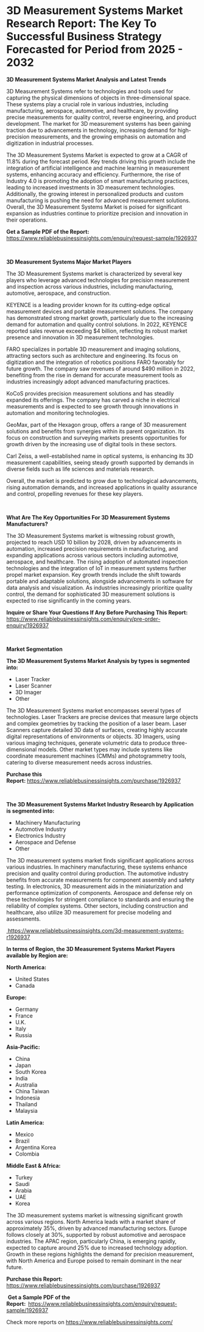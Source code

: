 <p><h1>3D Measurement Systems Market Research Report: The Key To Successful Business Strategy Forecasted for Period from 2025 - 2032</h1></p><p><strong>3D Measurement Systems Market Analysis and Latest Trends</strong></p>
<p><p>3D Measurement Systems refer to technologies and tools used for capturing the physical dimensions of objects in three-dimensional space. These systems play a crucial role in various industries, including manufacturing, aerospace, automotive, and healthcare, by providing precise measurements for quality control, reverse engineering, and product development. The market for 3D measurement systems has been gaining traction due to advancements in technology, increasing demand for high-precision measurements, and the growing emphasis on automation and digitization in industrial processes.</p><p>The 3D Measurement Systems Market is expected to grow at a CAGR of 11.8% during the forecast period. Key trends driving this growth include the integration of artificial intelligence and machine learning in measurement systems, enhancing accuracy and efficiency. Furthermore, the rise of Industry 4.0 is promoting the adoption of smart manufacturing practices, leading to increased investments in 3D measurement technologies. Additionally, the growing interest in personalized products and custom manufacturing is pushing the need for advanced measurement solutions. Overall, the 3D Measurement Systems Market is poised for significant expansion as industries continue to prioritize precision and innovation in their operations.</p></p>
<p><strong>Get a Sample PDF of the Report:&nbsp;</strong> <a href="https://www.reliablebusinessinsights.com/enquiry/request-sample/1926937?utm_campaign=3057&utm_medium=2&utm_source=Github&utm_content=ia&utm_term=28032025&utm_id=3d-measurement-systems">https://www.reliablebusinessinsights.com/enquiry/request-sample/1926937</a></p>
<p>&nbsp;</p>
<p><strong>3D Measurement Systems Major Market Players</strong></p>
<p><p>The 3D Measurement Systems market is characterized by several key players who leverage advanced technologies for precision measurement and inspection across various industries, including manufacturing, automotive, aerospace, and construction.</p><p>KEYENCE is a leading provider known for its cutting-edge optical measurement devices and portable measurement solutions. The company has demonstrated strong market growth, particularly due to the increasing demand for automation and quality control solutions. In 2022, KEYENCE reported sales revenue exceeding $4 billion, reflecting its robust market presence and innovation in 3D measurement technologies.</p><p>FARO specializes in portable 3D measurement and imaging solutions, attracting sectors such as architecture and engineering. Its focus on digitization and the integration of robotics positions FARO favorably for future growth. The company saw revenues of around $490 million in 2022, benefiting from the rise in demand for accurate measurement tools as industries increasingly adopt advanced manufacturing practices.</p><p>KoCoS provides precision measurement solutions and has steadily expanded its offerings. The company has carved a niche in electrical measurements and is expected to see growth through innovations in automation and monitoring technologies.</p><p>GeoMax, part of the Hexagon group, offers a range of 3D measurement solutions and benefits from synergies within its parent organization. Its focus on construction and surveying markets presents opportunities for growth driven by the increasing use of digital tools in these sectors.</p><p>Carl Zeiss, a well-established name in optical systems, is enhancing its 3D measurement capabilities, seeing steady growth supported by demands in diverse fields such as life sciences and materials research.</p><p>Overall, the market is predicted to grow due to technological advancements, rising automation demands, and increased applications in quality assurance and control, propelling revenues for these key players.</p></p>
<p>&nbsp;</p>
<p><strong>What Are The Key Opportunities For 3D Measurement Systems Manufacturers?</strong></p>
<p><p>The 3D Measurement Systems market is witnessing robust growth, projected to reach USD 10 billion by 2028, driven by advancements in automation, increased precision requirements in manufacturing, and expanding applications across various sectors including automotive, aerospace, and healthcare. The rising adoption of automated inspection technologies and the integration of IoT in measurement systems further propel market expansion. Key growth trends include the shift towards portable and adaptable solutions, alongside advancements in software for data analysis and visualization. As industries increasingly prioritize quality control, the demand for sophisticated 3D measurement solutions is expected to rise significantly in the coming years.</p></p>
<p><strong>Inquire or Share Your Questions If Any Before Purchasing This Report:</strong> <a href="https://www.reliablebusinessinsights.com/enquiry/pre-order-enquiry/1926937?utm_campaign=3057&utm_medium=2&utm_source=Github&utm_content=ia&utm_term=28032025&utm_id=3d-measurement-systems">https://www.reliablebusinessinsights.com/enquiry/pre-order-enquiry/1926937</a></p>
<p>&nbsp;</p>
<p><strong>Market Segmentation</strong></p>
<p><strong>The 3D Measurement Systems Market Analysis by types is segmented into:</strong></p>
<p><ul><li>Laser Tracker</li><li>Laser Scanner</li><li>3D Imager</li><li>Other</li></ul></p>
<p><p>The 3D Measurement Systems market encompasses several types of technologies. Laser Trackers are precise devices that measure large objects and complex geometries by tracking the position of a laser beam. Laser Scanners capture detailed 3D data of surfaces, creating highly accurate digital representations of environments or objects. 3D Imagers, using various imaging techniques, generate volumetric data to produce three-dimensional models. Other market types may include systems like coordinate measurement machines (CMMs) and photogrammetry tools, catering to diverse measurement needs across industries.</p></p>
<p><strong>Purchase this Report:&nbsp;</strong><a href="https://www.reliablebusinessinsights.com/purchase/1926937?utm_campaign=3057&utm_medium=2&utm_source=Github&utm_content=ia&utm_term=28032025&utm_id=3d-measurement-systems">https://www.reliablebusinessinsights.com/purchase/1926937</a></p>
<p>&nbsp;</p>
<p><strong>The 3D Measurement Systems Market Industry Research by Application is segmented into:</strong></p>
<p><ul><li>Machinery Manufacturing</li><li>Automotive Industry</li><li>Electronics Industry</li><li>Aerospace and Defense</li><li>Other</li></ul></p>
<p><p>The 3D measurement systems market finds significant applications across various industries. In machinery manufacturing, these systems enhance precision and quality control during production. The automotive industry benefits from accurate measurements for component assembly and safety testing. In electronics, 3D measurement aids in the miniaturization and performance optimization of components. Aerospace and defense rely on these technologies for stringent compliance to standards and ensuring the reliability of complex systems. Other sectors, including construction and healthcare, also utilize 3D measurement for precise modeling and assessments.</p></p>
<p><a href="https://www.reliablebusinessinsights.com/3d-measurement-systems-r1926937?utm_campaign=3057&utm_medium=2&utm_source=Github&utm_content=ia&utm_term=28032025&utm_id=3d-measurement-systems">&nbsp;https://www.reliablebusinessinsights.com/3d-measurement-systems-r1926937</a></p>
<p><strong>In terms of Region, the 3D Measurement Systems Market Players available by Region are:</strong></p>
<p>
    <p> <strong> North America: </strong>
        <ul>
            <li>United States</li>
            <li>Canada</li>
        </ul>
        </p> 
    <p> <strong> Europe: </strong>
        <ul>
            <li>Germany</li>
            <li>France</li>
            <li>U.K.</li>
            <li>Italy</li>
            <li>Russia</li>
        </ul>
        </p> 
    <p> <strong> Asia-Pacific: </strong>
        <ul>
            <li>China</li>
            <li>Japan</li>
            <li>South Korea</li>
            <li>India</li>
            <li>Australia</li>
            <li>China Taiwan</li>
            <li>Indonesia</li>
            <li>Thailand</li>
            <li>Malaysia</li>
        </ul>
        </p> 
    <p> <strong> Latin America: </strong>
        <ul>
            <li>Mexico</li>
            <li>Brazil</li>
            <li>Argentina Korea</li>
            <li>Colombia</li>
        </ul>
        </p> 
    <p> <strong> Middle East & Africa: </strong>
        <ul>
            <li>Turkey</li>
            <li>Saudi</li>
            <li>Arabia</li>
            <li>UAE</li>
            <li>Korea</li>
        </ul>
    </p>
    </p>
<p><p>The 3D measurement systems market is witnessing significant growth across various regions. North America leads with a market share of approximately 35%, driven by advanced manufacturing sectors. Europe follows closely at 30%, supported by robust automotive and aerospace industries. The APAC region, particularly China, is emerging rapidly, expected to capture around 25% due to increased technology adoption. Growth in these regions highlights the demand for precision measurement, with North America and Europe poised to remain dominant in the near future.</p></p>
<p><strong>Purchase this Report: </strong><a href="https://www.reliablebusinessinsights.com/purchase/1926937?utm_campaign=3057&utm_medium=2&utm_source=Github&utm_content=ia&utm_term=28032025&utm_id=3d-measurement-systems">https://www.reliablebusinessinsights.com/purchase/1926937</a></p>
<p>&nbsp;<strong>Get a Sample PDF of the Report:&nbsp;&nbsp;</strong><a href="https://www.reliablebusinessinsights.com/enquiry/request-sample/1926937?utm_campaign=3057&utm_medium=2&utm_source=Github&utm_content=ia&utm_term=28032025&utm_id=3d-measurement-systems">https://www.reliablebusinessinsights.com/enquiry/request-sample/1926937</a></p>
<p><strong></strong></p>
<p>Check more reports on <a href="https://www.reliablebusinessinsights.com/?utm_campaign=3057&utm_medium=2&utm_source=Github&utm_content=ia&utm_term=28032025&utm_id=3d-measurement-systems">https://www.reliablebusinessinsights.com/</a></p>